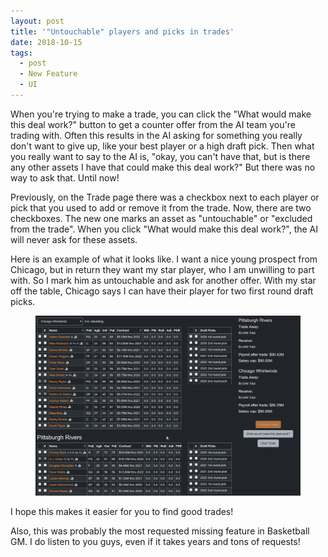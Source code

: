 ```yaml
---
layout: post
title: '"Untouchable" players and picks in trades'
date: 2018-10-15
tags:
  - post
  - New Feature
  - UI
---
```


When you're trying to make a trade, you can click the "What would make this deal work?" button to get a counter offer from the AI team you're trading with. Often this results in the AI asking for something you really don't want to give up, like your best player or a high draft pick. Then what you really want to say to the AI is, "okay, you can't have that, but is there any other assets I have that could make this deal work?" But there was no way to ask that. Until now!

<!--more-->

Previously, on the Trade page there was a checkbox next to each player or pick that you used to add or remove it from the trade. Now, there are two checkboxes. The new one marks an asset as "untouchable" or "excluded from the trade". When you click "What would make this deal work?", the AI will never ask for these assets.

Here is an example of what it looks like. I want a nice young prospect from Chicago, but in return they want my star player, who I am unwilling to part with. So I mark him as untouchable and ask for another offer. With my star off the table, Chicago says I can have their player for two first round draft picks.

<figure><a href="/files/untouchable.gif"><img src="/files/untouchable.gif" class="img-fluid" alt="Example of how to make a player 'untouchable' in a trade"></a></figure>

I hope this makes it easier for you to find good trades!

Also, this was probably the most requested missing feature in Basketball GM. I do listen to you guys, even if it takes years and tons of requests!
